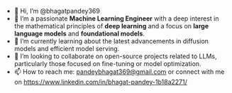 - 👋 Hi, I’m @bhagatpandey369
- 👀 I’m a passionate **Machine Learning Engineer** with a deep interest in the mathematical principles of **deep learning** and a focus on **large language models** and **foundational models**.
- 🌱 I’m currently learning about the latest advancements in diffusion models and efficient model serving.
- 💞️ I’m looking to collaborate on open-source projects related to LLMs, particularly those focused on fine-tuning or model optimization.
- 📫 How to reach me: pandeybhagat369@gmail.com or connect with me on https://www.linkedin.com/in/bhagat-pandey-1b18a2271/
